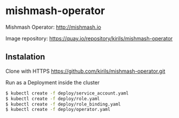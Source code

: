# mishmash-operator
Mishmash Operator: http://mishmash.io

Image repository: https://quay.io/repository/kirils/mishmash-operator

## Instalation

Clone with HTTPS
https://github.com/kirils/mishmash-operator.git

Run as a Deployment inside the cluster
```bash
$ kubectl create -f deploy/service_account.yaml
$ kubectl create -f deploy/role.yaml
$ kubectl create -f deploy/role_binding.yaml
$ kubectl create -f deploy/operator.yaml
```
